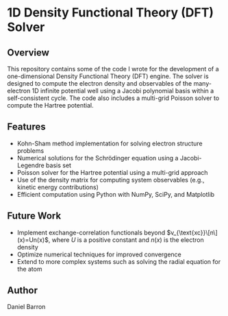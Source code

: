 # **1D Density Functional Theory (DFT) Solver**

## Overview

This repository contains some of the code I wrote for the development of a one-dimensional Density Functional Theory (DFT) engine. The solver is designed to compute the electron density and observables of the many-electron 1D infinite potential well using a Jacobi polynomial basis within a self-consistent cycle. The code also includes a multi-grid Poisson solver to compute the Hartree potential.

## Features

- Kohn-Sham method implementation for solving electron structure problems
- Numerical solutions for the Schrödinger equation using a Jacobi-Legendre basis set
- Poisson solver for the Hartree potential using a multi-grid approach
- Use of the density matrix for computing system observables (e.g., kinetic energy contributions)
- Efficient computation using Python with NumPy, SciPy, and Matplotlib

## Future Work

- Implement exchange-correlation functionals beyond $v_{\text{xc}}\[n\](x)=Un(x)$, where $U$ is a positive constant and $n(x)$ is the electron density
- Optimize numerical techniques for improved convergence
- Extend to more complex systems such as solving the radial equation for the atom

## Author
Daniel Barron
